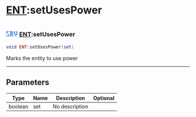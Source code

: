 # [ENT](../ent/README.md):setUsesPower

### <img src="../../.gitbook/assets/server.png" width="32" height="32" /> [ENT](../ent/README.md):setUsesPower

```lua
void ENT:setUsesPower(set)
```

Marks the entity to use power<br>

-----------------
## Parameters

| Type   | Name | Description | Optional |
| ------ | ---- | ----------- | -------: |
| boolean | set | No description |  |
